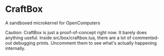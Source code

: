 # CraftBox
A sandboxed microkernel for OpenComputers

Caution: CraftBox is just a proof-of-concept right now. It barely does anything useful. Inside src/box/craftbox.lua, there are a lot of commented-out debugging prints. Uncomment them to see what's actually happening internally.
